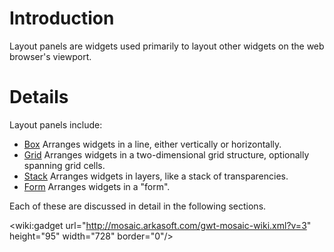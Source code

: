 # Introduction #

Layout panels are widgets used primarily to layout other widgets on the web browser's viewport.

# Details #

Layout panels include:
  * [Box](Box.md) Arranges widgets in a line, either vertically or horizontally.
  * [Grid](Grid.md) Arranges widgets in a two-dimensional grid structure, optionally spanning grid cells.
  * [Stack](Stack.md) Arranges widgets in layers, like a stack of transparencies.
  * [Form](Form.md) Arranges widgets in a "form".

Each of these are discussed in detail in the following sections.

&lt;wiki:gadget url="http://mosaic.arkasoft.com/gwt-mosaic-wiki.xml?v=3" height="95" width="728" border="0"/&gt;